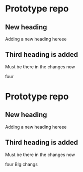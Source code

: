 # Prototype repo



## New heading
Adding a new heading hereee


## Third heading is added
Must be there in the changes now

four

# Prototype repo



## New heading
Adding a new heading hereee


## Third heading is added
Must be there in the changes now

four BIg changs
